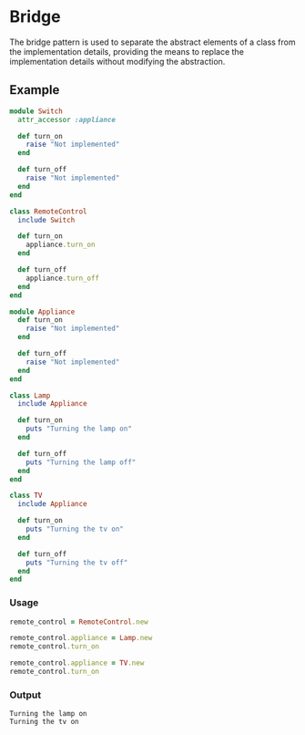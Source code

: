# Bridge

The bridge pattern is used to separate the abstract elements of a class from the implementation details, providing the means to replace the implementation details without modifying the abstraction.

## Example

```ruby
module Switch
  attr_accessor :appliance

  def turn_on
    raise "Not implemented"
  end

  def turn_off
    raise "Not implemented"
  end
end

class RemoteControl
  include Switch

  def turn_on
    appliance.turn_on
  end

  def turn_off
    appliance.turn_off
  end
end

module Appliance
  def turn_on
    raise "Not implemented"
  end

  def turn_off
    raise "Not implemented"
  end
end

class Lamp
  include Appliance

  def turn_on
    puts "Turning the lamp on"
  end

  def turn_off
    puts "Turning the lamp off"
  end
end

class TV
  include Appliance

  def turn_on
    puts "Turning the tv on"
  end

  def turn_off
    puts "Turning the tv off"
  end
end
```

### Usage

```ruby
remote_control = RemoteControl.new

remote_control.appliance = Lamp.new
remote_control.turn_on

remote_control.appliance = TV.new
remote_control.turn_on
```

### Output

```text
Turning the lamp on
Turning the tv on
```
